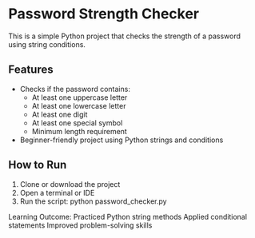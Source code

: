# Password Strength Checker

This is a simple Python project that checks the strength of a password using string conditions.
## Features
- Checks if the password contains:
  - At least one uppercase letter
  - At least one lowercase letter
  - At least one digit
  - At least one special symbol
  - Minimum length requirement
- Beginner-friendly project using Python strings and conditions
## How to Run
1. Clone or download the project
2. Open a terminal or IDE
3. Run the script:
   python password_checker.py
   
Learning Outcome:
Practiced Python string methods
Applied conditional statements
Improved problem-solving skills
